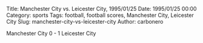 Title: Manchester City vs. Leicester City, 1995/01/25
Date: 1995/01/25 00:00
Category: sports
Tags: football, football scores, Manchester City, Leicester City
Slug: manchester-city-vs-leicester-city
Author: carbonero


Manchester City 0 - 1 Leicester City
